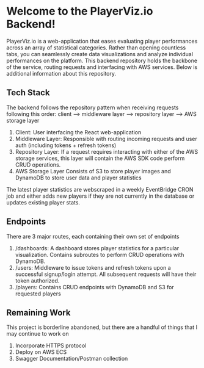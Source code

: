 # Welcome to the PlayerViz.io Backend!
PlayerViz.io is a web-application that eases evaluating player performances across an array of statistical categories. Rather than opening countless tabs, you can seamlessly create data visualizations and analyze individual performances on the platform. This backend repository holds the backbone of the service, routing requests and interfacing with AWS services. Below is additional information about this repository.

## Tech Stack
The backend follows the repository pattern when receiving requests following this order: client --> middleware layer --> repository layer --> AWS storage layer
1) Client: User interfacing the React web-application
2) Middleware Layer: Responsible with routing incoming requests and user auth (including tokens + refresh tokens)
3) Repository Layer: If a request requires interacting with either of the AWS storage services, this layer will contain the AWS SDK code perform CRUD operations.
4) AWS Storage Layer Consists of S3 to store player images and DynamoDB to store user data and player statistics

The latest player statistics are webscraped in a weekly EventBridge CRON job and either adds new players if they are not currently in the database or updates existing player stats.

## Endpoints
There are 3 major routes, each containing their own set of endpoints
1) /dashboards: A dashboard stores player statistics for a particular visualization. Contains subroutes to perform CRUD operations with DynamoDB.
2) /users: Middleware to issue tokens and refresh tokens upon a successful signup/login attempt. All subsequent requests will have their token authorized.
3) /players: Contains CRUD endpoints with DynamoDB and S3 for requested players

## Remaining Work
This project is borderline abandoned, but there are a handful of things that I may continue to work on
1) Incorporate HTTPS protocol
2) Deploy on AWS ECS
3) Swagger Documentation/Postman collection

